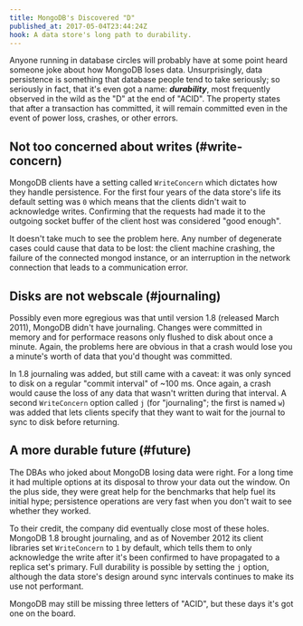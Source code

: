 ```yaml
---
title: MongoDB's Discovered "D"
published_at: 2017-05-04T23:44:24Z
hook: A data store's long path to durability.
---
```


Anyone running in database circles will probably have at
some point heard someone joke about how MongoDB loses data.
Unsurprisingly, data persistence is something that database
people tend to take seriously; so seriously in fact, that
it's even got a name: ***durability***, most frequently
observed in the wild as the "D" at the end of "ACID". The
property states that after a transaction has committed, it
will remain committed even in the event of power loss,
crashes, or other errors.

## Not too concerned about writes (#write-concern)

MongoDB clients have a setting called `WriteConcern` which
dictates how they handle persistence. For the first four
years of the data store's life its default setting was `0`
which means that the clients didn't wait to acknowledge
writes. Confirming that the requests had made it to the
outgoing socket buffer of the client host was considered
"good enough".

It doesn't take much to see the problem here. Any number of
degenerate cases could cause that data to be lost: the
client machine crashing, the failure of the connected
mongod instance, or an interruption in the network
connection that leads to a communication error.

## Disks are not webscale (#journaling)

Possibly even more egregious was that until version 1.8
(released March 2011), MongoDB didn't have journaling.
Changes were committed in memory and for performace reasons
only flushed to disk about once a minute. Again, the
problems here are obvious in that a crash would lose you a
minute's worth of data that you'd thought was committed.

In 1.8 journaling was added, but still came with a caveat:
it was only synced to disk on a regular "commit interval"
of ~100 ms. Once again, a crash would cause the loss of any
data that wasn't written during that interval. A second
`WriteConcern` option called `j` (for "journaling"; the
first is named `w`) was added that lets clients specify
that they want to wait for the journal to sync to disk
before returning.

## A more durable future (#future)

The DBAs who joked about MongoDB losing data were right.
For a long time it had multiple options at its disposal to
throw your data out the window. On the plus side, they were
great help for the benchmarks that help fuel its initial
hype; persistence operations are very fast when you don't
wait to see whether they worked.

To their credit, the company did eventually close most of
these holes. MongoDB 1.8 brought journaling, and as of
November 2012 its client libraries set `WriteConcern` to
`1` by default, which tells them to only acknowledge the
write after it's been confirmed to have propagated to a
replica set's primary. Full durability is possible by
setting the `j` option, although the data store's design
around sync intervals continues to make its use not
performant.

MongoDB may still be missing three letters of "ACID", but
these days it's got one on the board.
